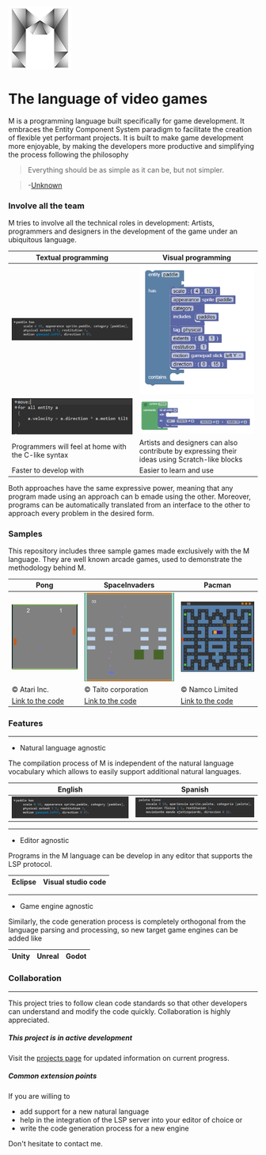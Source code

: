 [logo]: https://github.com/martin-azpillaga/M/blob/master/Source/games.minim.parent/games.minim.product/icons/app128.png "Logo"
[visualEntityEnglish]: https://github.com/martin-azpillaga/M/blob/master/Documentation/Visual_English.PNG
[visualSystemEnglish]: https://github.com/martin-azpillaga/M/blob/master/Documentation/Visual_System.PNG
[textualEntityEnglish]: https://github.com/martin-azpillaga/M/blob/master/Documentation/Textual_English.PNG
[textualSystemEnglish]: https://github.com/martin-azpillaga/M/blob/master/Documentation/TextualSystem_English.PNG
[textualEntitySpanish]: https://github.com/martin-azpillaga/M/blob/master/Documentation/Textual_Spanish.PNG
[visualEntitySpanish]: https://github.com/martin-azpillaga/M/blob/master/Documentation/Visual_Spanish.PNG
[pacman]: https://github.com/martin-azpillaga/M/blob/master/Documentation/Pacman.PNG
[pong]: https://github.com/martin-azpillaga/M/blob/master/Documentation/Pong.PNG
[spaceInvaders]: https://github.com/martin-azpillaga/M/blob/master/Documentation/SpaceInvaders.PNG
[eclipseLogo]: https://www.macupdate.com/images/icons256/11662.png
[vscodeLogo]: https://cf.mastohost.com/v1/AUTH_91eb37814936490c95da7b85993cc2ff/fosstodon/custom_emojis/images/000/046/192/static/33ed6562f1f97c3a.png

![M logo][logo]
# The language of video games
M is a programming language built specifically for game development. It embraces the Entity Component System paradigm to facilitate the creation of flexible yet performant projects. It is built to make game development more enjoyable, by making the developers more productive and simplifying the process following the philosophy



> Everything should be as simple as it can be, but not simpler.

>-[Unknown](https://quoteinvestigator.com/2011/05/13/einstein-simple/)

### Involve all the team
M tries to involve all the technical roles in development: Artists, programmers and designers in the development of the game under an ubiquitous language.

Textual programming | Visual programming
--- | ---
![Textual programming][textualEntityEnglish] | ![VisualProgramming][visualEntityEnglish]
![Textual system][textualSystemEnglish] | ![VisualSystem][visualSystemEnglish]
Programmers will feel at home with the C-like syntax | Artists and designers can also contribute by expressing their ideas using Scratch-like blocks
Faster to develop with | Easier to learn and use

Both approaches have the same expressive power, meaning that any program made using an approach can b emade using the other. Moreover, programs can be automatically translated from an interface to the other to approach every problem in the desired form.

### Samples

This repository includes three sample games made exclusively with the M language. They are well known arcade games, used to demonstrate the methodology behind M.

Pong | SpaceInvaders | Pacman
--- | --- | ---
![Pong][pong] | ![Space Invaders][spaceInvaders] | ![Pacman][pacman]
&copy; Atari Inc. | &copy; Taito corporation | &copy; Namco Limited
[Link to the code](https://github.com/martin-azpillaga/M/blob/master/Samples/Pong/Main.m) | [Link to the code](https://github.com/martin-azpillaga/M/blob/master/Samples/SpaceInvaders/Main.m) | [Link to the code](https://github.com/martin-azpillaga/M/blob/master/Samples/Pacman/Main.m)
### Features
___
* Natural language agnostic

The compilation process of M is independent of the natural language vocabulary which allows to easily support additional natural languages.

English | Spanish
--- | ---
![English code][textualEntityEnglish] | ![Spanish code][textualEntitySpanish]

___

* Editor agnostic

Programs in the M language can be develop in any editor that supports the LSP protocol.

Eclipse | Visual studio code
--- | ---

___

* Game engine agnostic

Similarly, the code generation process is completely orthogonal from the language parsing and processing, so new target game engines can be added like

Unity | Unreal | Godot
--- | --- | ---

### Collaboration
___
This project tries to follow clean code standards so that other developers can understand and modify the code quickly. Collaboration is highly appreciated.
##### This project is in active development
Visit the [projects page](https://github.com/martin-azpillaga/M/projects) for updated information on current progress.
##### Common extension points

If you are willing to 
* add support for a new natural language
* help in the integration of the LSP server into your editor of choice or 
* write the code generation process for a new engine

Don't hesitate to contact me.

